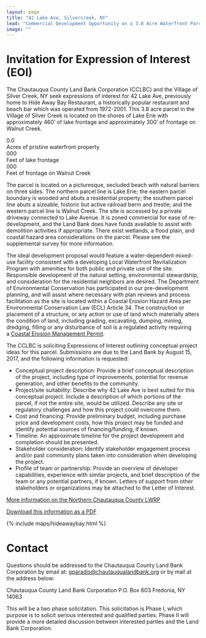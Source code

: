 ```yaml
---
layout: page
title: "42 Lake Ave, Silvercreek, NY"
lead: "Commercial Development Opportunity on a 3.8 Acre Waterfront Parcel on the shores of Lake Erie."
image: ""
---
```

# Invitation for Expression of Interest (EOI)

The Chautauqua County Land Bank Corporation (CCLBC) and the Village of Silver Creek, NY seek expressions of interest for 42 Lake Ave, previously home to Hide Away Bay Restaurant, a historically popular restaurant and beach bar which was operated from 1972-2001. This 3.8 acre parcel in the Village of Silver Creek is located on the shores of Lake Erie with approximately 460’ of lake frontage and approximately 300’ of frontage on Walnut Creek.

<div class="number">
  <div class="col-xs-2">
    <span class="fa fa-tree number-icon"></span>
  </div>  
  <div class="col-xs-10">
    <div id="odometer" class="odometer acres">0.0</div>
    <script>
      $(window).scroll(function() {
         var hT = $('.acres').offset().top,
             hH = $('.acres').outerHeight(),
             wH = $(window).height(),
             wS = $(this).scrollTop();
          console.log((hT-wH) , wS);
         if (wS > (hT+hH-wH)){
           setTimeout(function(){
               $('.acres').html(3.8);
           }, 100);
         }
      });
    </script>
  </div>
  <div class="number-caption">Acres of pristine waterfront property</div>
</div>

<div class="number">
  <div class="col-xs-2">
    <span class="fa fa-sun-o number-icon"></span>
  </div>  
  <div class="col-xs-10">
    <div id="odometer" class="odometer lake-front">000</div>
    <script>
      $(window).scroll(function() {
         var hT = $('.lake-front').offset().top,
             hH = $('.lake-front').outerHeight(),
             wH = $(window).height(),
             wS = $(this).scrollTop();
          console.log((hT-wH) , wS);
         if (wS > (hT+hH-wH)){
           setTimeout(function(){
               $('.lake-front').html(460);
           }, 100);
         }
      });
    </script>
  </div>
  <div class="number-caption">Feet of lake frontage</div>
</div>

<div class="number">
  <div class="col-xs-2">
    <span class="fa fa-tint number-icon"></span>
  </div>  
  <div class="col-xs-10">
    <div id="odometer" class="odometer river-front">000</div>
    <script>
      $(window).scroll(function() {
         var hT = $('.river-front').offset().top,
             hH = $('.river-front').outerHeight(),
             wH = $(window).height(),
             wS = $(this).scrollTop();
          console.log((hT-wH) , wS);
         if (wS > (hT+hH-wH)){
           setTimeout(function(){
               $('.river-front').html(300);
           }, 100);
         }
      });
    </script>
  </div>
  <div class="number-caption">Feet of frontage on Walnut Creek</div>
</div>

The parcel is located on a picturesque, secluded beach with natural barriers on three sides. The northern parcel line is Lake Erie; the eastern parcel boundary is wooded and abuts a residential property; the southern parcel line abuts a sizeable, historic but active railroad berm and trestle; and the western parcel line is Walnut Creek. The site is accessed by a private driveway connected to Lake Avenue. It is zoned commercial for ease of re-development, and the Land Bank does have funds available to assist with demolition activities if appropriate. There exist wetlands, a flood plain, and coastal hazard area considerations on the parcel. Please see the supplemental survey for more information.

The ideal development proposal would feature a water-dependent mixed-use facility consistent with a developing Local Waterfront Revitalization Program with amenities for both public and private use of the site. Responsible development of the natural setting, environmental stewardship, and consideration for the residential neighbors are desired. The Department of Environmental Conservation has participated in our pre-development planning, and will assist where necessary with plan reviews and process facilitation as the site is located within a Coastal Erosion Hazard Area per Environmental Conservation Law (ECL) Article 34.  The construction or placement of a structure, or any action or use of land which materially alters the condition of land, including grading, excavating, dumping, mining, dredging, filling or any disturbance of soil is a regulated activity requiring a [Coastal Erosion Management Permit](http://www.dec.ny.gov/permits/86547.html).

The CCLBC is soliciting Expressions of Interest outlining conceptual project ideas for this parcel. Submissions are due to the Land Bank by August 15, 2017, and the following information is requested:

* Conceptual project description: Provide a brief conceptual description of the project, including type of improvements, potential for revenue generation, and other benefits to the community.
* Project/site suitability: Describe why 42 Lake Ave is best suited for this conceptual project. Include a description of which portions of the parcel, if not the entire site, would be utilized. Describe any site or regulatory challenges and how this project could overcome them.
* Cost and financing: Provide preliminary budget, including purchase price and development costs, how this project may be funded and identify potential sources of financing/funding, if known.
* Timeline: An approximate timeline for the project development and completion should be presented.
* Stakeholder consideration: Identify stakeholder engagement process and/or past community plans taken into consideration when developing the project.
* Profile of team or partnership: Provide an overview of developer capabilities, experience with similar projects, and brief description of the team or any potential partners, if known. Letters of support from other stakeholders or organizations may be attached to the Letter of Interest.

<a href="http://www.planningchautauqua.com/?q=content/northern-chautauqua-county-local-waterfront-revitalization-program" target="blank" class="btn btn-default btn-lg center-block"><i class="fa fa-eye"></i> More information on the Northern Chautauqua County LWRP</a>

<a href="documents/hideawaybay_info.pdf" target="blank" class="btn btn-default btn-lg center-block"><i class="fa fa-file-pdf-o"></i> Download this information as a PDF</a>

{% include maps/hideawaybay.html %}

# Contact

Questions should be addressed to the Chautauqua County Land Bank Corporation by email at: gparadis@chautauqualandbank.org or by mail at the address below:

Chautauqua County Land Bank Corporation
P.O. Box 603
Fredonia, NY 14063

This will be a two phase solicitation. This solicitation is Phase I, which purpose is to solicit serious interested and qualified parties. Phase II will provide a more detailed discussion between interested parties and the Land Bank Corporation.
